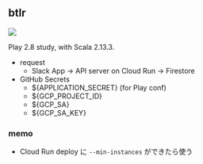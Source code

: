 ## btlr 
![](https://github.com/ymdpharm/btlr/workflows/CI/badge.svg)

Play 2.8 study, with Scala 2.13.3.

- request
    - Slack App -> API server on Cloud Run -> Firestore
- GitHub Secrets
    - ${APPLICATION_SECRET} (for Play conf)
    - ${GCP_PROJECT_ID} 
    - ${GCP_SA}
    - ${GCP_SA_KEY}

### memo
- Cloud Run deploy に `--min-instances` ができたら使う
